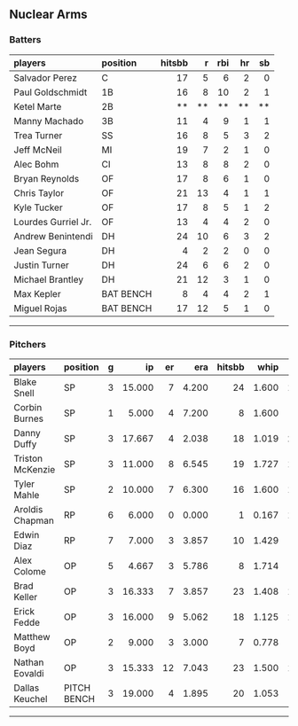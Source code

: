 ## Nuclear Arms

### Batters

 
|players             |position  | hitsbb|  r| rbi| hr| sb| 
|:-------------------|:---------|------:|--:|---:|--:|--:| 
|Salvador Perez      |C         |     17|  5|   6|  2|  0| 
|Paul Goldschmidt    |1B        |     16|  8|  10|  2|  1| 
|Ketel Marte         |2B        |     **| **|  **| **| **| 
|Manny Machado       |3B        |     11|  4|   9|  1|  1| 
|Trea Turner         |SS        |     16|  8|   5|  3|  2| 
|Jeff McNeil         |MI        |     19|  7|   2|  1|  0| 
|Alec Bohm           |CI        |     13|  8|   8|  2|  0| 
|Bryan Reynolds      |OF        |     17|  8|   6|  1|  0| 
|Chris Taylor        |OF        |     21| 13|   4|  1|  1| 
|Kyle Tucker         |OF        |     17|  8|   5|  1|  2| 
|Lourdes Gurriel Jr. |OF        |     13|  4|   4|  2|  0| 
|Andrew Benintendi   |DH        |     24| 10|   6|  3|  2| 
|Jean Segura         |DH        |      4|  2|   2|  0|  0| 
|Justin Turner       |DH        |     24|  6|   6|  2|  0| 
|Michael Brantley    |DH        |     21| 12|   3|  1|  0| 
|Max Kepler          |BAT BENCH |      8|  4|   4|  2|  1| 
|Miguel Rojas        |BAT BENCH |     17| 12|   5|  1|  0| 


* * *

### Pitchers

 
|players          |position    |  g|     ip| er|   era| hitsbb|  whip| so|  w| sv| 
|:----------------|:-----------|--:|------:|--:|-----:|------:|-----:|--:|--:|--:| 
|Blake Snell      |SP          |  3| 15.000|  7| 4.200|     24| 1.600| 18|  1|  0| 
|Corbin Burnes    |SP          |  1|  5.000|  4| 7.200|      8| 1.600|  9|  0|  0| 
|Danny Duffy      |SP          |  3| 17.667|  4| 2.038|     18| 1.019| 21|  2|  0| 
|Triston McKenzie |SP          |  3| 11.000|  8| 6.545|     19| 1.727| 16|  1|  0| 
|Tyler Mahle      |SP          |  2| 10.000|  7| 6.300|     16| 1.600| 10|  0|  0| 
|Aroldis Chapman  |RP          |  6|  6.000|  0| 0.000|      1| 0.167| 13|  0|  5| 
|Edwin Diaz       |RP          |  7|  7.000|  3| 3.857|     10| 1.429|  8|  0|  2| 
|Alex Colome      |OP          |  5|  4.667|  3| 5.786|      8| 1.714|  5|  0|  0| 
|Brad Keller      |OP          |  3| 16.333|  7| 3.857|     23| 1.408| 13|  1|  0| 
|Erick Fedde      |OP          |  3| 16.000|  9| 5.062|     18| 1.125| 13|  1|  0| 
|Matthew Boyd     |OP          |  2|  9.000|  3| 3.000|      7| 0.778|  5|  0|  0| 
|Nathan Eovaldi   |OP          |  3| 15.333| 12| 7.043|     23| 1.500| 13|  1|  0| 
|Dallas Keuchel   |PITCH BENCH |  3| 19.000|  4| 1.895|     20| 1.053|  7|  0|  0| 


* * *


